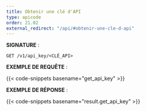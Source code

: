 ```yaml
---
title: Obtenir une clé d'API
type: apicode
order: 21.02
external_redirect: "/api/#obtenir-une-cle-d-api"
---
```


**SIGNATURE** :

`GET /v1/api_key/<CLÉ_API>`

**EXEMPLE DE REQUÊTE** :

{{< code-snippets basename="get_api_key" >}}

**EXEMPLE DE RÉPONSE** :

{{< code-snippets basename="result.get_api_key" >}}
